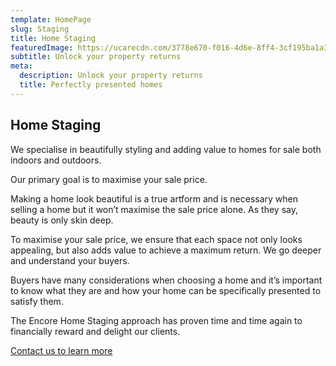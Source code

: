 ```yaml
---
template: HomePage
slug: Staging
title: Home Staging
featuredImage: https://ucarecdn.com/3778e670-f016-4d6e-8ff4-3cf195ba1a3d/
subtitle: Unlock your property returns
meta:
  description: Unlock your property returns
  title: Perfectly presented homes
---
```

## Home Staging

We specialise in beautifully styling and adding value to homes for sale both indoors and outdoors.  

Our primary goal is to maximise your sale price.  

Making a home look beautiful is a true artform and is necessary when selling a home but it won’t maximise the sale price alone. As they say, beauty is only skin deep.

To maximise your sale price, we ensure that each space not only looks appealing, but also adds value to achieve a maximum return. We go deeper and understand your buyers.

Buyers have many considerations when choosing a home and it’s important to know what they are and how your home can be specifically presented to satisfy them.  

The Encore Home Staging approach has proven time and time again to financially reward and delight our clients.

  [Contact us to learn more](https://encorehomestaging.com.au/contact)